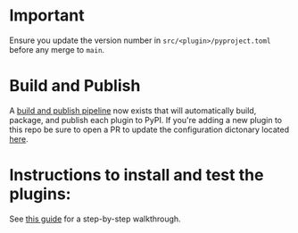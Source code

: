 # Important

Ensure you update the version number in `src/<plugin>/pyproject.toml` before any merge to `main`.

# Build and Publish

A [build and publish pipeline](https://cicd.odl.mit.edu/teams/main/pipelines/publish-open-edx-plugins-pypi) now exists that will automatically build, package, and publish each plugin to PyPI. If you're adding a new plugin to this repo be sure to open a PR to update the configuration dictonary located [here](https://github.com/mitodl/ol-infrastructure/blob/main/src/ol_concourse/pipelines/open_edx/open_edx_plugins/build_publish_plugins.py).


# Instructions to install and test the plugins:

See [this guide](./docs/README.rst) for a step-by-step walkthrough.
